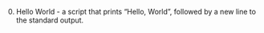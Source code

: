 0. Hello World - a script that prints “Hello, World”, followed by a new line to the standard output.
